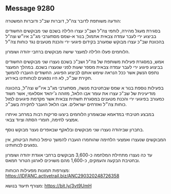 ## Message 9280

הודעה משותפת לדובר צה"ל, דוברות שב"כ ודוברות המשטרה:

בסגירת מעגל מהירה, לוחמי צה"ל ושב"כ עצרו הלילה בשכם שני מבוקשים החשודים בביצוע ירי לעבר עמדה צבאית אתמול; בנור א-שמס מסתערבי מג״ב איו״ש וצה"ל בהכוונת שב"כ עצרו מבוקש שמעורב בקידום פיגועי ירי והכנת מטענים נגד כוחות צה״ל

הלוחמים פעלו הלילה למעצר שישה מבוקשים ברחבי יהודה ושומרון.

אמש, במסגרת פעילות משותפת של צה"ל ושב"כ בשכם נעצרו שני מבוקשים החשודים בביצוע פיגוע ירי לעבר עמדה צבאית מספר שעות לפני שנעצרו בשכם. במהלך המעצר נתפס הנשק אשר ככל הנראה שימש אותם לביצוע הפיגוע. החשודים הועברו להמשך חקירת שב״כ, לא היו נפגעים לכוחותינו באירוע.

בפעילות נוספת בנור א שמס שבחטיבת מנשה, מסתערבי מג"ב איו״ש וצה"ל, בהכוונה מודיעינית של שב"כ עצרו את עומר אבו הלאל, מזוהה ג׳יהאד אסלאמי, אשר חשוד כמעורב בפיגועי ירי והכנת מטענים במסגרת תשתית צבאית אשר מקדמת פיגועים למול כוחות צה״ל ואזרחים ישראלים. אבו הלאל הועבר לחקירה בשב״כ.

במבצע חטיבתי במדאמא שבשומרון הלוחמים ביצעו סריקות רבות במרחב ואיתרו אמצעי לחימה, חומרי הסתה וציוד צבאי.

בחברון שביהודה נעצרו שני מבוקשים ובלאקף שבאפרים נעצר מבוקש נוסף.

המבוקשים שנעצרו ואמצעי הלחימה שהוחמרו הועברו להמשך טיפול כוחות הביטחון, אין נפגעים לכוחותינו.

עד כה נעצרו מתחילת המלחמה כ-3,600 מבוקשים ברחבי אוגדת יהודה ושומרון ובחטיבת הבקעה והעמקים, כ-1,600 מהם משויכים לארגון הטרור חמאס.

מצורפות תמונות מפעילות הכוחות: https://IDFANC.activetrail.biz/ANC290320248726358

מצורף תיעוד בנושא: https://bit.ly/3vt9UmH

